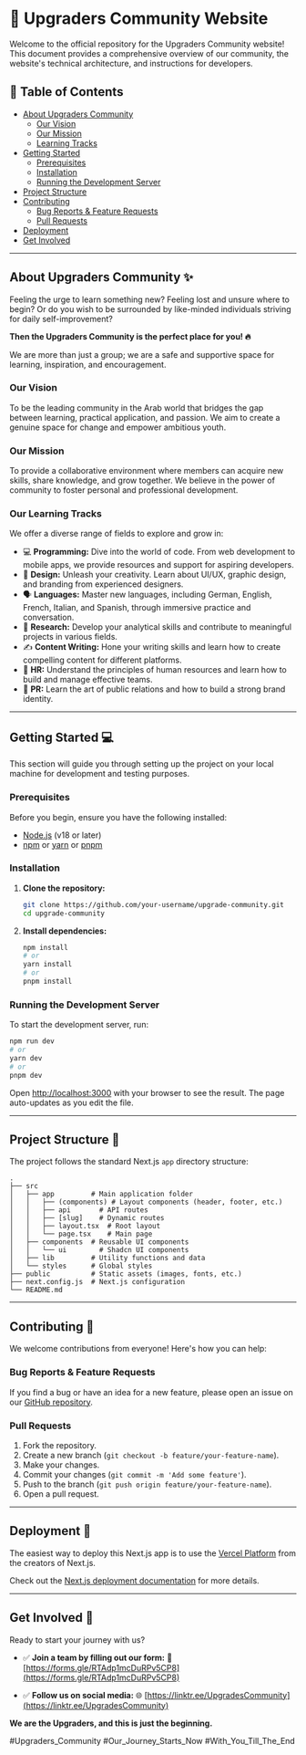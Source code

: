 # 🚀 Upgraders Community Website

Welcome to the official repository for the Upgraders Community website! This document provides a comprehensive overview of our community, the website's technical architecture, and instructions for developers.

## 📖 Table of Contents

*   [About Upgraders Community](#about-upgraders-community-)
    *   [Our Vision](#our-vision)
    *   [Our Mission](#our-mission)
    *   [Learning Tracks](#learning-tracks)
*   [Getting Started](#getting-started-)
    *   [Prerequisites](#prerequisites)
    *   [Installation](#installation)
    *   [Running the Development Server](#running-the-development-server)
*   [Project Structure](#project-structure-)
*   [Contributing](#contributing-)
    *   [Bug Reports & Feature Requests](#bug-reports--feature-requests)
    *   [Pull Requests](#pull-requests)
*   [Deployment](#deployment-)
*   [Get Involved](#get-involved-)

---

## About Upgraders Community ✨

Feeling the urge to learn something new? Feeling lost and unsure where to begin? Or do you wish to be surrounded by like-minded individuals striving for daily self-improvement?

**Then the Upgraders Community is the perfect place for you! 🔥**

We are more than just a group; we are a safe and supportive space for learning, inspiration, and encouragement.

### Our Vision

To be the leading community in the Arab world that bridges the gap between learning, practical application, and passion. We aim to create a genuine space for change and empower ambitious youth.

### Our Mission

To provide a collaborative environment where members can acquire new skills, share knowledge, and grow together. We believe in the power of community to foster personal and professional development.

### Our Learning Tracks

We offer a diverse range of fields to explore and grow in:

*   💻 **Programming:** Dive into the world of code. From web development to mobile apps, we provide resources and support for aspiring developers.
*   🎨 **Design:** Unleash your creativity. Learn about UI/UX, graphic design, and branding from experienced designers.
*   🗣️ **Languages:** Master new languages, including German, English, French, Italian, and Spanish, through immersive practice and conversation.
*   🧠 **Research:** Develop your analytical skills and contribute to meaningful projects in various fields.
*   ✍️ **Content Writing:** Hone your writing skills and learn how to create compelling content for different platforms.
*   💼 **HR:** Understand the principles of human resources and learn how to build and manage effective teams.
*   📢 **PR:** Learn the art of public relations and how to build a strong brand identity.

---

## Getting Started 💻

This section will guide you through setting up the project on your local machine for development and testing purposes.

### Prerequisites

Before you begin, ensure you have the following installed:

*   [Node.js](https://nodejs.org/en/) (v18 or later)
*   [npm](https://www.npmjs.com/) or [yarn](https://yarnpkg.com/) or [pnpm](https://pnpm.io/)

### Installation

1.  **Clone the repository:**
    ```bash
    git clone https://github.com/your-username/upgrade-community.git
    cd upgrade-community
    ```

2.  **Install dependencies:**
    ```bash
    npm install
    # or
    yarn install
    # or
    pnpm install
    ```

### Running the Development Server

To start the development server, run:

```bash
npm run dev
# or
yarn dev
# or
pnpm dev
```

Open [http://localhost:3000](http://localhost:3000) with your browser to see the result. The page auto-updates as you edit the file.

---

## Project Structure 📁

The project follows the standard Next.js `app` directory structure:

```
.
├── src
│   ├── app         # Main application folder
│   │   ├── (components) # Layout components (header, footer, etc.)
│   │   ├── api       # API routes
│   │   ├── [slug]    # Dynamic routes
│   │   ├── layout.tsx  # Root layout
│   │   └── page.tsx    # Main page
│   ├── components  # Reusable UI components
│   │   └── ui        # Shadcn UI components
│   ├── lib         # Utility functions and data
│   └── styles      # Global styles
├── public          # Static assets (images, fonts, etc.)
├── next.config.js  # Next.js configuration
└── README.md
```

---

## Contributing 🤝

We welcome contributions from everyone! Here's how you can help:

### Bug Reports & Feature Requests

If you find a bug or have an idea for a new feature, please open an issue on our [GitHub repository](https://github.com/your-username/upgrade-community/issues).

### Pull Requests

1.  Fork the repository.
2.  Create a new branch (`git checkout -b feature/your-feature-name`).
3.  Make your changes.
4.  Commit your changes (`git commit -m 'Add some feature'`).
5.  Push to the branch (`git push origin feature/your-feature-name`).
6.  Open a pull request.

---

## Deployment 🚀

The easiest way to deploy this Next.js app is to use the [Vercel Platform](https://vercel.com/new?utm_medium=default-template&filter=next.js&utm_source=create-next-app&utm_campaign=create-next-app-readme) from the creators of Next.js.

Check out the [Next.js deployment documentation](https://nextjs.org/docs/deployment) for more details.

---

## Get Involved 🚀

Ready to start your journey with us?

*   ✅ **Join a team by filling out our form:**
    🔗 [https://forms.gle/RTAdp1mcDuRPv5CP8](https://forms.gle/RTAdp1mcDuRPv5CP8)

*   ✅ **Follow us on social media:**
    🌐 [https://linktr.ee/UpgradesCommunity](https://linktr.ee/UpgradesCommunity)

**We are the Upgraders, and this is just the beginning.**

#Upgraders_Community
#Our_Journey_Starts_Now
#With_You_Till_The_End
